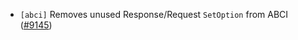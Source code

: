 - `[abci]` Removes unused Response/Request `SetOption` from ABCI
  ([\#9145](https://github.com/tendermint/tendermint/pull/9145))